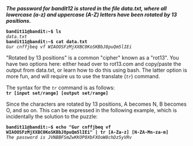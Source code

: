 ***The password for bandit12 is stored in the file data.txt, where all lowercase (a-z) and uppercase (A-Z) letters have been rotated by 13 positions.***

**`bandit11@bandit:~$ ls`**  
*`data.txt`*  
**`bandit11@bandit:~$ cat data.txt`**  
*`Gur cnffjbeq vf WIAOOSFzMjXXBC0KoSKBbJ8puQm5lIEi`*

"Rotated by 13 positions" is a common "cipher" known as a "rot13". You have two options here: either head over to rot13.com and copy/paste the output from data.txt, or learn how to do this using bash. The latter option is more fun, and will require us to use the translate (*`tr`*) command. 

The syntax for the *`tr`* command is as follows:  
**`tr [input set/range] [output set/range]`**

Since the characters are rotated by 13 positions, A becomes N, B becomes O, and so on. This can be expressed in the following example, which is incidentally the solution to the puzzle:

**`bandit11@bandit:~$ echo "Gur cnffjbeq vf WIAOOSFzMjXXBC0KoSKBbJ8puQm5lIEi" | tr [A-Za-z] [N-ZA-Mn-za-m]`**  
*`The password is JVNBBFSmZwKKOP0XbFXOoW8chDz5yVRv`*  
